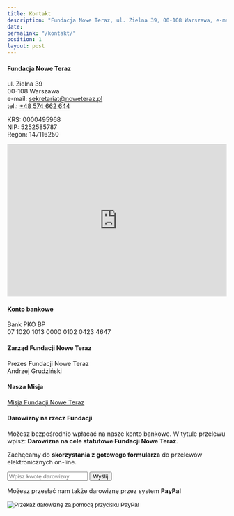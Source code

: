 ```yaml
---
title: Kontakt
description: "Fundacja Nowe Teraz, ul. Zielna 39, 00-108 Warszawa, e-mail: sekretariat@noweteraz.pl, tel.: +48 574 662 644"
date:
permalink: "/kontakt/"
position: 1
layout: post
---
```


#### Fundacja Nowe Teraz

ul. Zielna 39  
00-108 Warszawa  
e-mail: [sekretariat@noweteraz.pl](mailto:sekretariat@noweteraz.pl)  
tel.: [+48 574 662 644](tel:+48574662644)

KRS: 0000495968  
NIP: 5252585787  
Regon: 147116250


<iframe src="https://www.google.com/maps/embed?pb=!1m18!1m12!1m3!1d2443.3894782518387!2d21.00400831579683!3d52.23630897976143!2m3!1f0!2f0!3f0!3m2!1i1024!2i768!4f13.1!3m3!1m2!1s0x471ecc8a481657ad%3A0x5b19c550ef2189a2!2sZielna%2039%2C%2000-017%20Warszawa!5e0!3m2!1spl!2spl!4v1570106830247!5m2!1spl!2spl" width="100%" height="350" frameborder="0" style="border:0;" allowfullscreen=""></iframe>


#### Konto bankowe
Bank PKO BP   
07 1020 1013 0000 0102 0423 4647


#### Zarząd Fundacji Nowe Teraz

Prezes Fundacji Nowe Teraz  
Andrzej Grudziński

#### Nasza Misja
[Misja Fundacji Nowe Teraz](/misja-fundacji/)

#### Darowizny na rzecz Fundacji

Możesz bezpośrednio wpłacać na nasze konto bankowe. W tytule przelewu wpisz: **Darowizna na cele statutowe Fundacji Nowe Teraz**. 

Zachęcamy do **skorzystania z gotowego formularza** do przelewów elektronicznych on-line.

<div id="donation" class="warning">
<section class="feature feature--narrow">
<form method="get" action="https://sklep.przelewy24.pl/zakup.php">
<input type="hidden" name="z24_id_sprzedawcy" value="97190">
<input type="hidden" name="z24_crc" value="eea36f0c">
<input type="hidden" name="z24_return_url" value="https://www.noweteraz.pl/donation-thanks/">
<input type="hidden" name="z24_nazwa" value="Darowizna na cele statutowe Fundacji Nowe Teraz">
<input type="hidden" name="z24_language" value="pl">
<input type="hidden" id="z24_kwota" name="z24_kwota">
<input type="text" id="z24_kwota_custom" name="z24_kwota_custom" placeholder="Wpisz kwotę darowizny">
<button id="btnSubmit" type="submit">Wyślij</button>

</form>
</section>
</div>

Możesz przesłać nam także darowiznę przez system **PayPal**

<div id="paypal" class="tip">
<section class="feature">
<form action="https://www.paypal.com/cgi-bin/webscr" method="post" target="_top">
<input type="hidden" name="cmd" value="_s-xclick" />
<input type="hidden" name="hosted_button_id" value="3N83D53RUCPFQ" />
<input type="image" src="https://www.paypalobjects.com/pl_PL/PL/i/btn/btn_donateCC_LG.gif" border="0" name="submit" title="PayPal - The safer, easier way to pay online!" alt="Przekaż darowiznę za pomocą przycisku PayPal" />
<img alt="" border="0" src="https://www.paypal.com/pl_PL/i/scr/pixel.gif" width="1" height="1" />
</form>
</section>
</div>



